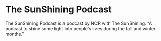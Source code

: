 # The SunShining Podcast

The SunShining Podcast is a podcast by NCR with The SunShining.
“A podcast to shine some light into people's lives during the fall and winter months.”
